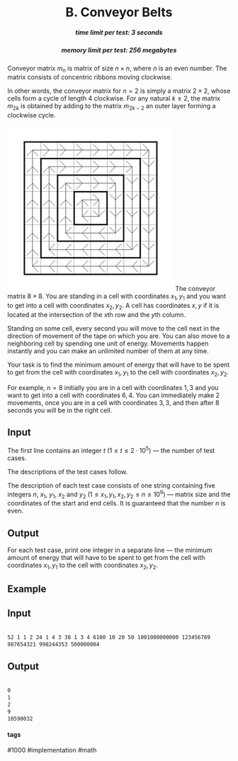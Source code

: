 <h1 style='text-align: center;'> B. Conveyor Belts</h1>

<h5 style='text-align: center;'>time limit per test: 3 seconds</h5>
<h5 style='text-align: center;'>memory limit per test: 256 megabytes</h5>

Conveyor matrix $m_n$ is matrix of size $n \times n$, where $n$ is an even number. The matrix consists of concentric ribbons moving clockwise.

In other words, the conveyor matrix for $n = 2$ is simply a matrix $2 \times 2$, whose cells form a cycle of length $4$ clockwise. For any natural $k \ge 2$, the matrix $m_{2k}$ is obtained by adding to the matrix $m_{2k - 2}$ an outer layer forming a clockwise cycle.

 ![](images/1ca83551a166d72dcdf81f7ada4f6813b7469c2a.png) The conveyor matrix $8 \times 8$. You are standing in a cell with coordinates $x_1, y_1$ and you want to get into a cell with coordinates $x_2, y_2$. A cell has coordinates $x, y$ if it is located at the intersection of the $x$th row and the $y$th column.

Standing on some cell, every second you will move to the cell next in the direction of movement of the tape on which you are. You can also move to a neighboring cell by spending one unit of energy. Movements happen instantly and you can make an unlimited number of them at any time.

Your task is to find the minimum amount of energy that will have to be spent to get from the cell with coordinates $x_1, y_1$ to the cell with coordinates $x_2, y_2$.

For example, $n=8$ initially you are in a cell with coordinates $1,3$ and you want to get into a cell with coordinates $6, 4$. You can immediately make $2$ movements, once you are in a cell with coordinates $3, 3$, and then after $8$ seconds you will be in the right cell.

## Input

The first line contains an integer $t$ ($1 \le t \le 2 \cdot 10^5$) — the number of test cases.

The descriptions of the test cases follow.

The description of each test case consists of one string containing five integers $n$, $x_1$, $y_1$, $x_2$ and $y_2$ ($1 \le x_1, y_1, x_2, y_2 \le n \le 10^9$) — matrix size and the coordinates of the start and end cells. It is guaranteed that the number $n$ is even.

## Output

For each test case, print one integer in a separate line — the minimum amount of energy that will have to be spent to get from the cell with coordinates $x_1, y_1$ to the cell with coordinates $x_2, y_2$.

## Example

## Input


```

52 1 1 2 24 1 4 3 38 1 3 4 6100 10 20 50 1001000000000 123456789 987654321 998244353 500000004
```
## Output


```

0
1
2
9
10590032

```


#### tags 

#1000 #implementation #math 
